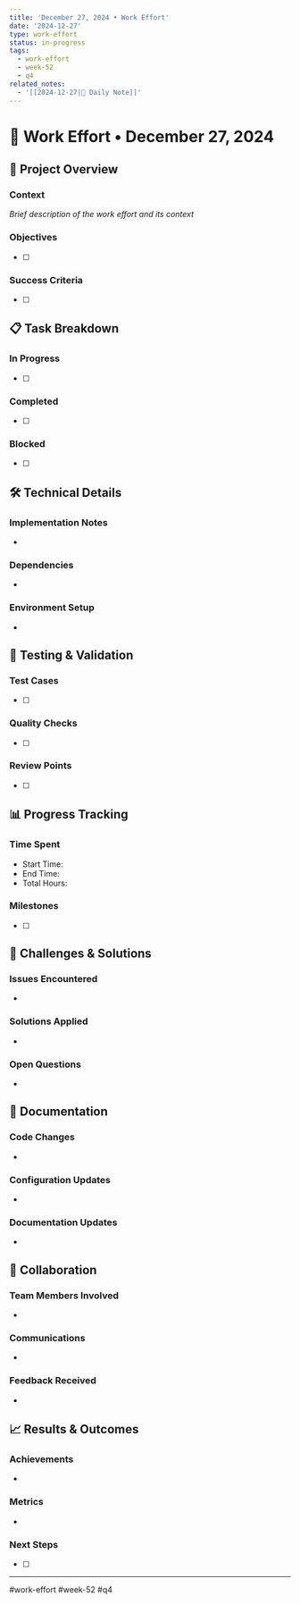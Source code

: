 ```yaml
---
title: 'December 27, 2024 • Work Effort'
date: '2024-12-27'
type: work-effort
status: in-progress
tags:
  - work-effort
  - week-52
  - q4
related_notes:
  - '[[2024-12-27|📝 Daily Note]]'
---
```

# 💪 Work Effort • December 27, 2024

## 🎯 Project Overview
### Context
*Brief description of the work effort and its context*

### Objectives
- [ ]
### Success Criteria
- [ ]

## 📋 Task Breakdown
### In Progress
- [ ]
### Completed
- [ ]
### Blocked
- [ ]

## 🛠️ Technical Details
### Implementation Notes
-
### Dependencies
-
### Environment Setup
-

## 🧪 Testing & Validation
### Test Cases
- [ ]
### Quality Checks
- [ ]
### Review Points
- [ ]

## 📊 Progress Tracking
### Time Spent
- Start Time:
- End Time:
- Total Hours:

### Milestones
- [ ]

## 🚧 Challenges & Solutions
### Issues Encountered
-
### Solutions Applied
-
### Open Questions
-

## 📝 Documentation
### Code Changes
-
### Configuration Updates
-
### Documentation Updates
-

## 🤝 Collaboration
### Team Members Involved
-
### Communications
-
### Feedback Received
-

## 📈 Results & Outcomes
### Achievements
-
### Metrics
-
### Next Steps
- [ ]

---
#work-effort #week-52 #q4